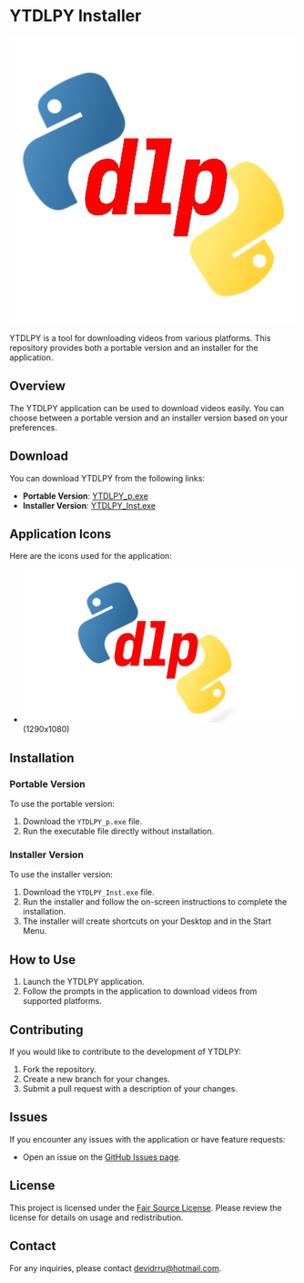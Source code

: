 # YTDLPY Installer

![YTDLPY Logo](https://github.com/dddevid/YTDLPY/blob/main/icons/YTDLPY%20Logo.png?raw=true)  

YTDLPY is a tool for downloading videos from various platforms. This repository provides both a portable version and an installer for the application.

## Overview

The YTDLPY application can be used to download videos easily. You can choose between a portable version and an installer version based on your preferences.

## Download

You can download YTDLPY from the following links:

- **Portable Version**: [YTDLPY_p.exe](https://www.dropbox.com/scl/fi/5tkvqe8yeya552rv2rbog/YTDLPY.exe?rlkey=3bmrkdx5dw8elhul701a6dkn0&st=7wserins&dl=1)
- **Installer Version**: [YTDLPY_Inst.exe](https://github.com/dddevid/YTDLPY/releases/download/v1/YTDLPY_Inst.exe)

## Application Icons

Here are the icons used for the application:

- ![YTDLPY Icon](https://github.com/dddevid/YTDLPY/blob/main/icons/YTDLPY.png?raw=true) (1290x1080)

## Installation

### Portable Version

To use the portable version:
1. Download the `YTDLPY_p.exe` file.
2. Run the executable file directly without installation.

### Installer Version

To use the installer version:
1. Download the `YTDLPY_Inst.exe` file.
2. Run the installer and follow the on-screen instructions to complete the installation.
3. The installer will create shortcuts on your Desktop and in the Start Menu.

## How to Use

1. Launch the YTDLPY application.
2. Follow the prompts in the application to download videos from supported platforms.

## Contributing

If you would like to contribute to the development of YTDLPY:
1. Fork the repository.
2. Create a new branch for your changes.
3. Submit a pull request with a description of your changes.

## Issues

If you encounter any issues with the application or have feature requests:
- Open an issue on the [GitHub Issues page](https://github.com/dddevid/YTDLPY/issues).

## License

This project is licensed under the [Fair Source License](https://github.com/dddevid/YTDLPY/blob/main/License/License.txt). Please review the license for details on usage and redistribution.

## Contact

For any inquiries, please contact [devidrru@hotmail.com](mailto:devidrru@hotmail.com).
